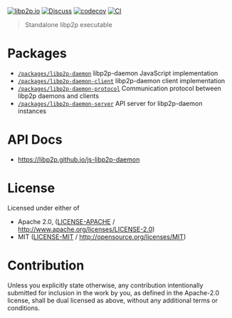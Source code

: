 [![libp2p.io](https://img.shields.io/badge/project-libp2p-yellow.svg?style=flat-square)](http://libp2p.io/)
[![Discuss](https://img.shields.io/discourse/https/discuss.libp2p.io/posts.svg?style=flat-square)](https://discuss.libp2p.io)
[![codecov](https://img.shields.io/codecov/c/github/libp2p/js-libp2p-daemon.svg?style=flat-square)](https://codecov.io/gh/libp2p/js-libp2p-daemon)
[![CI](https://img.shields.io/github/actions/workflow/status/libp2p/js-libp2p-daemon/js-test-and-release.yml?branch=master\&style=flat-square)](https://github.com/libp2p/js-libp2p-daemon/actions/workflows/js-test-and-release.yml?query=branch%3Amaster)

> Standalone libp2p executable

# Packages

- [`/packages/libp2p-daemon`](./packages/libp2p-daemon) libp2p-daemon JavaScript implementation
- [`/packages/libp2p-daemon-client`](./packages/libp2p-daemon-client) libp2p-daemon client implementation
- [`/packages/libp2p-daemon-protocol`](./packages/libp2p-daemon-protocol) Communication protocol between libp2p daemons and clients
- [`/packages/libp2p-daemon-server`](./packages/libp2p-daemon-server) API server for libp2p-daemon instances

# API Docs

- <https://libp2p.github.io/js-libp2p-daemon>

# License

Licensed under either of

- Apache 2.0, ([LICENSE-APACHE](LICENSE-APACHE) / <http://www.apache.org/licenses/LICENSE-2.0>)
- MIT ([LICENSE-MIT](LICENSE-MIT) / <http://opensource.org/licenses/MIT>)

# Contribution

Unless you explicitly state otherwise, any contribution intentionally submitted for inclusion in the work by you, as defined in the Apache-2.0 license, shall be dual licensed as above, without any additional terms or conditions.
